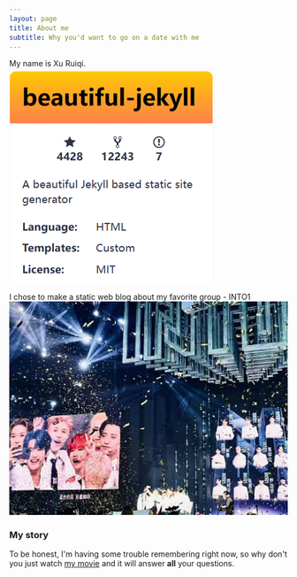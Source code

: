 ```yaml
---
layout: page
title: About me
subtitle: Why you'd want to go on a date with me
---
```


My name is Xu Ruiqi.
![avatar](assets/img/bj.png)

I chose to make a static web blog about my favorite group - INTO1
![avatar](assets/img/bginto1.jpg)

### My story

To be honest, I'm having some trouble remembering right now, so why don't you just watch [my movie](https://en.wikipedia.org/wiki/The_Princess_Bride_%28film%29) and it will answer **all** your questions.
